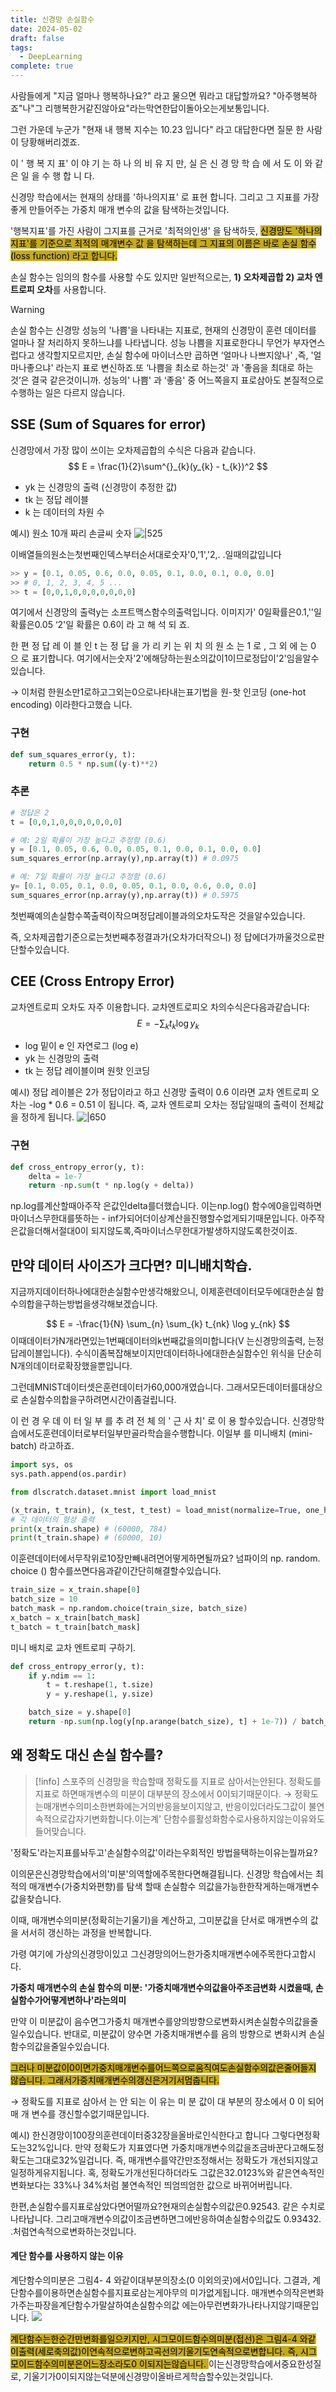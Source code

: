 ```yaml
---
title: 신경망 손실함수
date: 2024-05-02
draft: false
tags:
  - DeepLearning
complete: true
---
```

사람들에게 "지금 얼마나 행복하나요?" 라고 물으면 뭐라고 대답할까요? 
"아주행복하죠"나"그 리행복한거같진않아요"라는막연한답이돌아오는게보통입니다. 

그런 가운데 누군가 "현재 내 행복 지수는 10.23 입니다" 라고 대답한다면 질문 한 사람이 당황해버리겠죠.

이 ' 행 복 지 표' 이 야 기 는 하 나 의 비 유 지 만, 실 은 신 경 망 학 습 에 서 도 이 와 같 은 일 을 수 행 합 니 다. 

신경망 학습에서는 현재의 상태를 '하나의지표' 로 표현 합니다. 
그리고 그 지표를 가장좋게 만들어주는 가중치 매개 변수의 값을 탐색하는것입니다. 

'행복지표'를 가진 사람이 그지표를 근거로 '최적의인생' 을 탐색하듯,
<mark style="background: #C6AB16;">신경망도 '하나의 지표'를 기준으로 최적의 매개변수 값 을 탐색하는데 그 지표의 이름은 바로 손실 함수 (loss function) 라고 합니다.</mark>

손실 함수는 임의의 함수를 사용할 수도 있지만 일반적으로는, **1) 오차제곱합  2) 교차 엔트로피 오차**를 사용합니다.

>[!warning] 
> 손실 함수는 신경망 성능의 '나쁨'을 나타내는 지표로, 현재의 신경망이 훈련 데이터를 얼마나 잘 처리하지 못하느냐를 나타냅니다. 성능 나쁨을 지표로한다니 무언가 부자연스럽다고 생각할지모르지만, 손실 함수에 마이너스만 곱하면 ‘얼마나 나쁘지않나' ,즉, '얼마나좋으냐' 라는지 표로 변신하죠.또 ‘나쁨을 최소로 하는것' 과 '좋음을 최대로 하는것’은 결국 같은것이니까. 성능의' 나쁨' 과 ‘좋음' 중 어느쪽을지 표로삼아도 본질적으로수행하는 일은 다르지 않습니다.

## SSE (Sum of Squares for error)
신경망에서 가장 많이 쓰이는 오차제곱합의 수식은 다음과 같습니다.
$$ E = \frac{1}{2}\sum^{}_{k}(y_{k} - t_{k})^2 $$
- yk 는 신경망의 출력 (신경망이 추정한 값)
- tk 는 정답 레이블
- k 는 데이터의 차원 수


예시) 원소 10개 짜리 손글씨 숫자 
![|525](https://i.imgur.com/dB9yuid.png)

이배열들의원소는첫번째인덱스부터순서대로숫자'0,'1','2,. .일때의값입니다

```python
>> y = [0.1, 0.05, 0.6, 0.0, 0.05, 0.1, 0.0, 0.1, 0.0, 0.0] 
>> # 0, 1, 2, 3, 4, 5 ...
>> t = [0,0,1,0,0,0,0,0,0,0]
```

여기에서 신경망의 출력y는 소프트맥스함수의출력입니다.
이미지가' 0일확률은0.1,''일확률은0.05 ‘2'일 확률은 0.6이 라 고 해 석 되 죠. 

한 편 정 답 레 이 블 인 t 는 정 답 을 가 리 키 는 위 치 의 원 소 는 1 로 , 그 외 에 는 0 으 로 표기합니다. 
여기에서는숫자'2'에해당하는원소의값이1이므로정답이'2'임을알수있습니다.

→ 이처럼 한원소만1로하고그외는0으로나타내는표기법을 원-핫 인코딩 (one-hot encoding) 이라한다고했습 니다.

### 구현
```python
def sum_squares_error(y, t): 
    return 0.5 * np.sum((y-t)**2)
```

### 추론
```python
# 정답은 2
t = [0,0,1,0,0,0,0,0,0,0]

# 예: 2일 확률이 가장 높다고 추정함 (0.6)
y = [0.1, 0.05, 0.6, 0.0, 0.05, 0.1, 0.0, 0.1, 0.0, 0.0] 
sum_squares_error(np.array(y),np.array(t)) # 0.0975

# 예: 7일 확률이 가장 높다고 추정함 (0.6)
y= [0.1, 0.05, 0.1, 0.0, 0.05, 0.1, 0.0, 0.6, 0.0, 0.0]
sum_squares_error(np.array(y),np.array(t)) # 0.5975
```
첫번째예의손실함수쪽출력이작으며정답레이블과의오차도작은 것을알수있습니다.

즉, 오차제곱합기준으로는첫번째추정결과가(오차가더작으니) 정 답에더가까울것으로판단할수있습니다.

## CEE (Cross Entropy Error)
교차엔트로피 오차도 자주 이용합니다. 교차엔트로피오 차의수식은다음과같습니다:
$$ E = -\sum_{k} t_{k} \log y_{k}$$
- log 밑이 e 인 자연로그 (log e)
- yk 는 신경망의 출력 
- tk 는 정답 레이블이며 원핫 인코딩

예시) 정답 레이블은 2가 정답이라고 하고 신경망 출력이 0.6 이라면 교차 엔트로피 오차는 -log * 0.6 = 0.51 이 됩니다.
즉, 교차 엔트로피 오차는 정답일때의 출력이 전체값을 정하게 됩니다.
![|650](https://i.imgur.com/A9VxSGR.png)

### 구현
```python
def cross_entropy_error(y, t):
	delta = 1e-7
	return -np.sum(t * np.log(y + delta))
```

np.log를계산할때아주작
은값인delta를더했습니다. 이는np.log() 함수에0을입력하면마이너스무한대를뜻하는 - inf가되어더이상계산을진행할수없게되기때문입니다. 아주작은값을더해서절대0이 되지않도록,즉마이너스무한대가발생하지않도록한것이죠.


## 만약 데이터 사이즈가 크다면? 미니배치학습.
지금까지데이터하나에대한손실함수만생각해왔으니, 이제훈련데이터모두에대한손실 함수의합을구하는방법을생각해보겠습니다.

$$ E = -\frac{1}{N} \sum_{n} \sum_{k} t_{nk} \log y_{nk} $$
이때데이터가N개라면있는1번째데이터의k번째값을의미합니다(V 는신경망의출력, 는정답레이블입니다). 수식이좀복잡해보이지만데이터하나에대한손실함수인 위식을 단순히N개의데이터로확장했을뿐입니다.

그런데MNIST데이터셋은훈련데이터가60,000개였습니다. 그래서모든데이터를대상으로
손실함수의합을구하려면시간이좀걸립니다.

이 런 경 우 데 이 터 일 부 를 추 려 전 체 의 ' 근 사 치' 로 이 용 할수있습니다. 신경망학습에서도훈련데이터로부터일부만골라학습을수행합니다. 이일부 를 미니배치 (mini-batch) 라고하죠.

```python
import sys, os
sys.path.append(os.pardir)

from dlscratch.dataset.mnist import load_mnist

(x_train, t_train), (x_test, t_test) = load_mnist(normalize=True, one_hot_label=True)
# 각 데이터의 형상 출력 
print(x_train.shape) # (60000, 784) 
print(t_train.shape) # (60000, 10)
```

이훈련데이터에서무작위로10장만빼내려면어떻게하면될까요? 넘파이의 np. random. choice () 함수를쓰면다음과같이간단히해결할수있습니다.

```python
train_size = x_train.shape[0]
batch_size = 10
batch_mask = np.random.choice(train_size, batch_size)
x_batch = x_train[batch_mask]
t_batch = t_train[batch_mask]
```


미니 배치로 교차 엔트로피 구하기.
```python
def cross_entropy_error(y, t): 
	if y.ndim == 1:
		t = t.reshape(1, t.size) 
		y = y.reshape(1, y.size)

	batch_size = y.shape[0]
	return -np.sum(np.log(y[np.arange(batch_size), t] + 1e-7)) / batch_size
```



## 왜 정확도 대신 손실 함수를?
> [!info] 스포주의
>  신경망을 학습할때 정확도를 지표로 삼아서는안된다. 정확도를 지표로 하면매개변수의 미분이 대부분의 장소에서 0이되기때문이다.
>  → 정확도는매개변수의미소한변화에는거의반응을보이지않고, 반응이있더라도그값이 불연속적으로갑자기변화합니다.이는계' 단함수를활성화함수로사용하지않는이유와도들어맞습니다.


'정확도'라는지표를놔두고'손실함수의값'이라는우회적인 방법을택하는이유는뭘까요?

이의문은신경망학습에서의'미분'의역할에주목한다면해결됩니다. 신경망 학습에서는 최적의 매개변수(가중치와편향)를 탐색 할때 손실함수 의값을가능한한작게하는매개변수값을찾습니다.

이때, 매개변수의미분(정확히는기울기)을 계산하고, 그미분값을 단서로 매개변수의 값을 서서히 갱신하는 과정을 반복합니다.

가령 여기에 가상의신경망이있고 그신경망의어느한가중치매개변수에주목한다고합시다.

**가중치 매개변수의 손실 함수의 미분: '가중치매개변수의값을아주조금변화 시켰을때, 손실함수가어떻게변하나'라는의미**

만약 이 미분값이 음수면그가중치 매개변수를양의방향으로변화시켜손실함수의값을줄일수있습니다. 
반대로, 미분값이 양수면 가중치매개변수를 음의 방향으로 변화시켜 손실함수의값을줄일수있습니다.

<mark style="background: #C6AB16;">그러나 미분값이0이면가중치매개변수를어느쪽으로움직여도손실함수의값은줄어들지 않습니다. 그래서가중치매개변수의갱신은거기서멈춥니다.</mark>

→ 정확도를 지표로 삼아서 는 안 되는 이 유는 미 분 값이 대 부분의 장소에서 0 이 되어 매 개 변수를 갱신할수없기때문입니다.


예시) 한신경망이100장의훈련데이터중32장을올바로인식한다고 합니다
그렇다면정확도는32%입니다. 만약 정확도가 지표였다면 가중치매개변수의값을조금바꾼다고해도정확도는그대로32%일겁니다. 
즉, 매개변수를약간만조정해서는 정확도가 개선되지않고 일정하게유지됩니다. 혹, 정확도가개선된다하더라도 
그값은32.0123%와 같은연속적인변화보다는 33%나 34%처럼 불연속적인 띄엄띄엄한 값으로 바뀌어버립니다.

한편,손실함수를지표로삼았다면어떨까요?현재의손실함수의값은0.92543. 같은 수치로나타납니다. 그리고매개변수의값이조금변하면그에반응하여손실함수의값도 0.93432. .처럼연속적으로변화하는것입니다.

#### 계단 함수를 사용하지 않는 이유
계단함수의미분은 그림4- 4 와같이대부분의장소(0 이외의곳)에서0입니다. 그결과, 계단함수를이용하면손실함수를지표로삼는게아무의 미가없게됩니다. 매개변수의작은변화가주는파장을계단함수가말살하여손실함수의값 에는아무런변화가나타나지않기때문입니다.
![](https://i.imgur.com/fswBSFf.png)

<mark style="background: #C6AB16;">계단함수는한순간만변화를일으키지만, 
시그모이드함수의미분(접선)은 그림4-4 와같 이출력(세로축의값)이연속적으로변하고곡선의기울기도연속적으로변합니다. 
즉, 시그 모이드함수의미분은어느장소라도0 이되지는않습니다. </mark>
이는신경망학습에서중요한성질 로, 기울기가0이되지않는덕분에신경망이올바르게학습할수있는것입니다.
